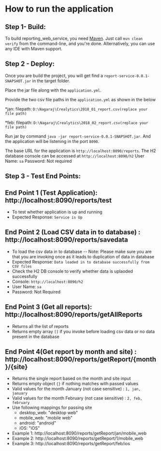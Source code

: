 # How to run the application


## Step 1- Build:
To build reporting_web_service, you need [Maven](http://maven.apache.org/). Just call `mvn clean verify` from the command-line, and you're done. Alternatively, you can use any IDE with Maven support.

## Step 2 - Deploy:

Once you are build the project, you will get find a `report-service-0.0.1-SNAPSHOT.jar` in the target folder.

Place the jar file along with the `application.yml`.

Provide the two csv file paths in the `application.yml` as shown in the below

 *jan:
    filepath: `D:\Nagaraj\Crealytics\2018_01_report.csv(replace your file path)`

 *feb:
    filepath: `D:\Nagaraj\Crealytics\2018_02_report.csv(replace your file path)`

Run jar by command `java -jar report-service-0.0.1-SNAPSHOT.jar`.
And the application will be listening in the port `8090`.

The base URL for the application is `http://localhost:8090/reports`.
The H2 database console can be accessed at `http://localhost:8090/h2`
User Name: `sa`
Password: Not required
  
## Step 3 - Test End Points:

End Point 1 (Test Application): http://localhost:8090/reports/test
---
* To test whether application is up and running
* Expected Response: `Service is Up`

End Point 2 (Load CSV data in to database) : http://localhost:8090/reports/savedata
---
* To load the csv data in to database -- Note: Please make sure you are that you are invoking once as it leads to 	duplication of data in database
* Expected Response: `Data loaded in to database successfully from CSV files`
* Check the H2 DB console to verify whether data is uplaoded successfully
* Console: `http://localhost:8090/h2`
* User Name: `sa`
* Password: Not Required

End Point 3 (Get all reports): http://localhost:8090/reports/getAllReports
---
* Returns all the list of reports
* Returns empty array `[]` if you invoke before loading csv data or no data present in the database

End Point 4(Get report by month and site) : http://localhost:8090/reports/getReport/{month}/{site}
--
* Returns the single report based on the month and site input
* Returns empty object `{}` if nothing matches with passed values
* Valid values for the month January (not case sensitive) : `1, jan, january`
* Valid values for the month February (not case sensitive) : `2, feb, february`
* Use following mappings for passing site
	* desktop_web: "desktop web"
   	* mobile_web: "mobile web"
    * android: "android"
    * iOS: "iOS"
 * Example 1: http://localhost:8090/reports/getReport/jan/mobile_web
 * Example 2: http://localhost:8090/reports/getReport/1/mobile_web
 * Example 3: http://localhost:8090/reports/getReport/feb/ios
